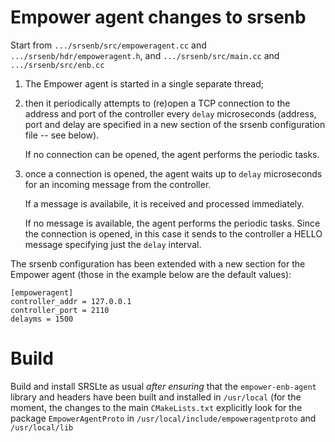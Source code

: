 # Empower agent changes to srsenb

Start from `.../srsenb/src/empoweragent.cc` and `.../srsenb/hdr/empoweragent.h`, and
`.../srsenb/src/main.cc` and `.../srsenb/src/enb.cc`

1. The Empower agent is started in a single separate thread;

2. then it periodically attempts to (re)open a TCP connection to the
   address and port of the controller every `delay` microseconds
   (address, port and delay are specified in a new section of the
   srsenb configuration file -- see below).

   If no connection can be opened, the agent performs the periodic tasks.

3. once a connection is opened, the agent waits up to `delay` microseconds for
   an incoming message from the controller.

   If a message is availabile, it is received and processed immediately.

   If no message is available, the agent performs the periodic
   tasks. Since the connection is opened, in this case it sends to the
   controller a HELLO message specifying just the `delay` interval.


The srsenb configuration has been extended with a new section for the
Empower agent (those in the example below are the default values):

```
[empoweragent]
controller_addr = 127.0.0.1
controller_port = 2110
delayms = 1500

```


# Build

Build and install SRSLte as usual *after ensuring* that the
`empower-enb-agent` library and headers have been built and installed
in `/usr/local` (for the moment, the changes to the main
`CMakeLists.txt` explicitly look for the package `EmpowerAgentProto`
in `/usr/local/include/empoweragentproto` and `/usr/local/lib`
